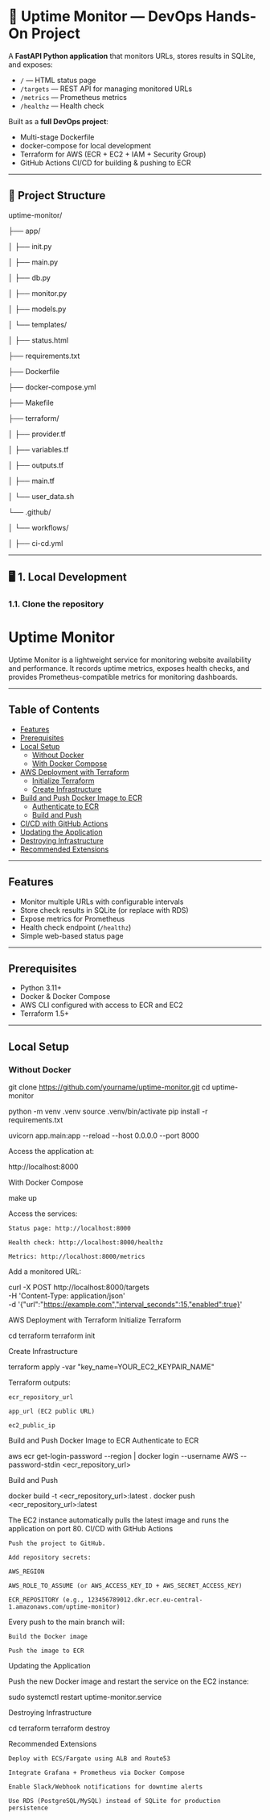 # 🚀 Uptime Monitor — DevOps Hands-On Project

A **FastAPI Python application** that monitors URLs, stores results in SQLite, and exposes:
- `/` — HTML status page
- `/targets` — REST API for managing monitored URLs
- `/metrics` — Prometheus metrics
- `/healthz` — Health check

Built as a **full DevOps project**:
- Multi-stage Dockerfile
- docker-compose for local development
- Terraform for AWS (ECR + EC2 + IAM + Security Group)
- GitHub Actions CI/CD for building & pushing to ECR

---

## 📂 Project Structure

uptime-monitor/

├── app/

│ ├── init.py

│ ├── main.py

│ ├── db.py

│ ├── monitor.py

│ ├── models.py

│ └── templates/

│   ├── status.html    

├── requirements.txt

├── Dockerfile

├── docker-compose.yml

├── Makefile

├── terraform/

│ ├── provider.tf

│ ├── variables.tf

│ ├── outputs.tf

│ ├── main.tf

│ └── user_data.sh

└── .github/

│ └── workflows/

│   ├── ci-cd.yml


---

## 🖥 1. Local Development

### 1.1. Clone the repository
# Uptime Monitor

Uptime Monitor is a lightweight service for monitoring website availability and performance. It records uptime metrics, exposes health checks, and provides Prometheus-compatible metrics for monitoring dashboards.

---

## Table of Contents

- [Features](#features)
- [Prerequisites](#prerequisites)
- [Local Setup](#local-setup)
  - [Without Docker](#without-docker)
  - [With Docker Compose](#with-docker-compose)
- [AWS Deployment with Terraform](#aws-deployment-with-terraform)
  - [Initialize Terraform](#initialize-terraform)
  - [Create Infrastructure](#create-infrastructure)
- [Build and Push Docker Image to ECR](#build-and-push-docker-image-to-ecr)
  - [Authenticate to ECR](#authenticate-to-ecr)
  - [Build and Push](#build-and-push)
- [CI/CD with GitHub Actions](#cicd-with-github-actions)
- [Updating the Application](#updating-the-application)
- [Destroying Infrastructure](#destroying-infrastructure)
- [Recommended Extensions](#recommended-extensions)

---

## Features

- Monitor multiple URLs with configurable intervals  
- Store check results in SQLite (or replace with RDS)  
- Expose metrics for Prometheus  
- Health check endpoint (`/healthz`)  
- Simple web-based status page  

---

## Prerequisites

- Python 3.11+  
- Docker & Docker Compose  
- AWS CLI configured with access to ECR and EC2  
- Terraform 1.5+  

---

## Local Setup

### Without Docker

git clone https://github.com/yourname/uptime-monitor.git
cd uptime-monitor

python -m venv .venv
source .venv/bin/activate
pip install -r requirements.txt

uvicorn app.main:app --reload --host 0.0.0.0 --port 8000

Access the application at:

http://localhost:8000

With Docker Compose

make up

Access the services:

    Status page: http://localhost:8000

    Health check: http://localhost:8000/healthz

    Metrics: http://localhost:8000/metrics

Add a monitored URL:

curl -X POST http://localhost:8000/targets \
  -H 'Content-Type: application/json' \
  -d '{"url":"https://example.com","interval_seconds":15,"enabled":true}'

AWS Deployment with Terraform
Initialize Terraform

cd terraform
terraform init

Create Infrastructure

terraform apply -var "key_name=YOUR_EC2_KEYPAIR_NAME"

Terraform outputs:

    ecr_repository_url

    app_url (EC2 public URL)

    ec2_public_ip

Build and Push Docker Image to ECR
Authenticate to ECR

aws ecr get-login-password --region <region> | docker login --username AWS --password-stdin <ecr_repository_url>

Build and Push

docker build -t <ecr_repository_url>:latest .
docker push <ecr_repository_url>:latest

The EC2 instance automatically pulls the latest image and runs the application on port 80.
CI/CD with GitHub Actions

    Push the project to GitHub.

    Add repository secrets:

    AWS_REGION

    AWS_ROLE_TO_ASSUME (or AWS_ACCESS_KEY_ID + AWS_SECRET_ACCESS_KEY)

    ECR_REPOSITORY (e.g., 123456789012.dkr.ecr.eu-central-1.amazonaws.com/uptime-monitor)

Every push to the main branch will:

    Build the Docker image

    Push the image to ECR

Updating the Application

Push the new Docker image and restart the service on the EC2 instance:

sudo systemctl restart uptime-monitor.service

Destroying Infrastructure

cd terraform
terraform destroy

Recommended Extensions

    Deploy with ECS/Fargate using ALB and Route53

    Integrate Grafana + Prometheus via Docker Compose

    Enable Slack/Webhook notifications for downtime alerts

    Use RDS (PostgreSQL/MySQL) instead of SQLite for production persistence

